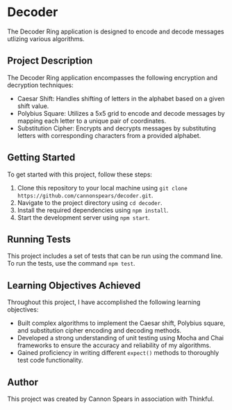 # Decoder

The Decoder Ring application is designed to encode and decode messages utlizing various algorithms.

## Project Description

The Decoder Ring application encompasses the following encryption and decryption techniques:

- Caesar Shift: Handles shifting of letters in the alphabet based on a given shift value.
- Polybius Square: Utilizes a 5x5 grid to encode and decode messages by mapping each letter to a unique pair of coordinates.
- Substitution Cipher: Encrypts and decrypts messages by substituting letters with corresponding characters from a provided alphabet.

## Getting Started

To get started with this project, follow these steps:

1. Clone this repository to your local machine using `git clone https://github.com/cannonspears/decoder.git`.
2. Navigate to the project directory using `cd decoder`.
3. Install the required dependencies using `npm install`.
4. Start the development server using `npm start`.

## Running Tests

This project includes a set of tests that can be run using the command line. To run the tests, use the command `npm test`.

## Learning Objectives Achieved
Throughout this project, I have accomplished the following learning objectives:

- Built complex algorithms to implement the Caesar shift, Polybius square, and substitution cipher encoding and decoding methods.
- Developed a strong understanding of unit testing using Mocha and Chai frameworks to ensure the accuracy and reliability of my algorithms.
- Gained proficiency in writing different `expect()` methods to thoroughly test code functionality.

## Author

This project was created by Cannon Spears in association with Thinkful.
